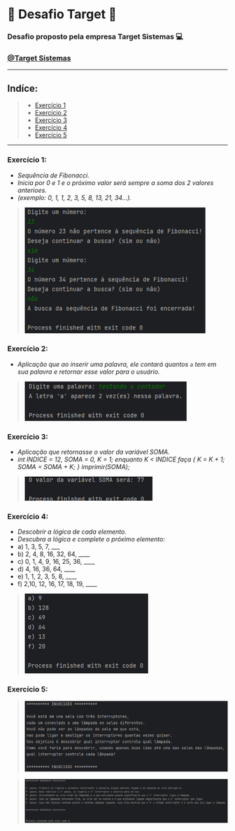 # 💼 Desafio Target 💼

### Desafio proposto pela empresa Target Sistemas 💻
### [@Target Sistemas](https://www.targetsistemas.com.br/)

---
## Indíce:

> - [Exercício 1](#exercício-1)
> - [Exercício 2](#exercício-2)
> - [Exercício 3](#exercício-3)
> - [Exercício 4](#exercício-4)
> - [Exercício 5](#exercício-5)

---
### Exercício 1:
- _Sequência de Fibonacci._
- _Inicia por 0 e 1 e o próximo valor será sempre a soma dos 2 valores anterioes._
- _(exemplo: 0, 1, 1, 2, 3, 5, 8, 13, 21, 34...)._

> <img src="src/assets/exercicio1.png">

### Exercício 2:
- _Aplicação que ao inserir uma palavra, ele contará quantos `a` tem em sua palavra e retornar esse valor para o usuário._

> <img src="src/assets/exercicio2.png">

### Exercício 3:
- _Aplicação que retornasse o valor da variável SOMA._
- _int INDICE = 12, SOMA = 0, K = 1; enquanto K < INDICE faça { K = K + 1; SOMA = SOMA + K; } imprimir(SOMA);_

> <img src="src/assets/exercicio3.png">

### Exercício 4:
- _Descobrir a lógica de cada elemento._
- _Descubra a lógica e complete o próximo elemento:_
- a) 1, 3, 5, 7, ___
- b) 2, 4, 8, 16, 32, 64, ____
- c) 0, 1, 4, 9, 16, 25, 36, ____
- d) 4, 16, 36, 64, ____
- e) 1, 1, 2, 3, 5, 8, ____
- f) 2,10, 12, 16, 17, 18, 19, ____

> <img src="src/assets/exercicio4.png">

### Exercício 5:

> <img src="src/assets/exercicio5Enunciado.png">

> <img src="src/assets/exercicio5Resposta.png">